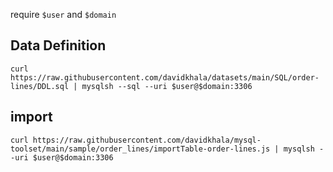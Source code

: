 
require `$user` and `$domain`
## Data Definition
```
curl https://raw.githubusercontent.com/davidkhala/datasets/main/SQL/order-lines/DDL.sql | mysqlsh --sql --uri $user@$domain:3306
```


## import


```
curl https://raw.githubusercontent.com/davidkhala/mysql-toolset/main/sample/order_lines/importTable-order-lines.js | mysqlsh --uri $user@$domain:3306 
```
